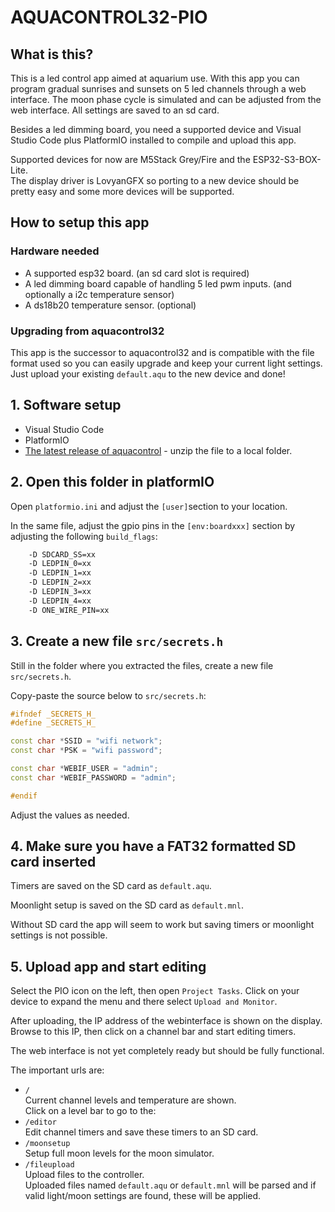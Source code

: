 # AQUACONTROL32-PIO

## What is this?

This is a led control app aimed at aquarium use. With this app you can program gradual sunrises and sunsets on 5 led channels through a web interface. The moon phase cycle is simulated and can be adjusted from the web interface. All settings are saved to an sd card.

Besides a led dimming board, you need a supported device and Visual Studio Code plus PlatformIO installed to compile and upload this app.

Supported devices for now are M5Stack Grey/Fire and the ESP32-S3-BOX-Lite.<br>The display driver is LovyanGFX so porting to a new device should be pretty easy and some more devices will be supported.

## How to setup this app

### Hardware needed

- A supported esp32 board. (an sd card slot is required)
- A led dimming board capable of handling 5 led pwm inputs. (and optionally a i2c temperature sensor)
- A ds18b20 temperature sensor. (optional)

### Upgrading from aquacontrol32

This app is the successor to aquacontrol32 and is compatible with the file format used so you can easily upgrade and keep your current light settings. Just upload your existing `default.aqu` to the new device and done!

## 1. Software setup

- Visual Studio Code
- PlatformIO
- [The latest release of aquacontrol](releases/latest) - unzip the file to a local folder.

## 2. Open this folder in platformIO

Open `platformio.ini` and adjust the `[user]`section to your location.

In the same file, adjust the gpio pins in the `[env:boardxxx]` section by adjusting the following `build_flags`:

```bash
    -D SDCARD_SS=xx
    -D LEDPIN_0=xx
    -D LEDPIN_1=xx
    -D LEDPIN_2=xx
    -D LEDPIN_3=xx
    -D LEDPIN_4=xx
    -D ONE_WIRE_PIN=xx
```

## 3. Create a new file `src/secrets.h`

Still in the folder where you extracted the files, create a new file `src/secrets.h`.

Copy-paste the source below to `src/secrets.h`:

```c++
#ifndef _SECRETS_H_
#define _SECRETS_H_

const char *SSID = "wifi network";
const char *PSK = "wifi password";

const char *WEBIF_USER = "admin";
const char *WEBIF_PASSWORD = "admin";

#endif
```

Adjust the values as needed.

## 4. Make sure you have a FAT32 formatted SD card inserted

Timers are saved on the SD card as `default.aqu`.

Moonlight setup is saved on the SD card as `default.mnl`.

Without SD card the app will seem to work but saving timers or moonlight settings is not possible.

## 5. Upload app and start editing

Select the PIO icon on the left, then open `Project Tasks`. Click on your device to expand the menu and there select `Upload and Monitor`.

After uploading, the IP address of the webinterface is shown on the display.<br>Browse to this IP, then click on a channel bar and start editing timers.

The web interface is not yet completely ready but should be fully functional.

The important urls are:

- `/`<br>Current channel levels and temperature are shown.<br>Click on a level bar to go to the:
- `/editor`<br>Edit channel timers and save these timers to an SD card.
- `/moonsetup`<br>Setup full moon levels for the moon simulator.
- `/fileupload`<br>Upload files to the controller.<br>
  Uploaded files named `default.aqu` or `default.mnl` will be parsed and if valid light/moon settings are found, these will be applied.
